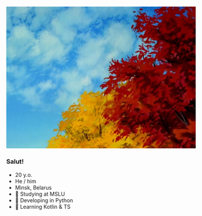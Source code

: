 ![Cover picture. Source: Neon Genesis Evangelion](cover.jpeg)

### Salut!

- 20 y.o.
- He / him
- Minsk, Belarus
- 🌿 Studying at MSLU
- 🌊 Developing in Python
- 🌌 Learning Kotlin & TS

<!--
**alexaucafe/alexaucafe** is a ✨ _special_ ✨ repository because its `README.md` (this file) appears on your GitHub profile.

Here are some ideas to get you started:

- 🔭 I’m currently working on ...
- 🌱 I’m currently learning ...
- 👯 I’m looking to collaborate on ...
- 🤔 I’m looking for help with ...
- 💬 Ask me about ...
- 📫 How to reach me: ...
- 😄 Pronouns: ...
- ⚡ Fun fact: ...
-->

